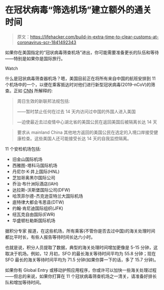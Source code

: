 # 在冠状病毒“筛选机场”建立额外的通关时间

> 原文：<https://lifehacker.com/build-in-extra-time-to-clear-customs-at-coronavirus-scr-1841492343>

如果你在美国指定的“冠状病毒筛查机场”进出，你可能需要准备更长的队伍和等待——特别是如果你是国际旅行。

Watch

什么是冠状病毒筛查器机场？嗯，美国目前正在将所有来自中国的航班安排到 11 个机场中的一个，以便在乘客抵达时对他们进行新型冠状病毒(2019-nCoV)的筛查。正如 [CNN](https://www.cnn.com/2020/02/04/us/coronavirus-cases-us-tuesday/index.html) 所解释的:

> 周日生效的新联邦法规包括:
> 
> ——暂时禁止任何在过去 14 天内访问过中国的外国人进入美国
> 
> —迫使最近去过疫情中心湖北省的美国公民在返回美国后被隔离长达 14 天

> 要求从 mainland China 其他地方返回的美国公民在选定的入境口岸接受健康检查。这些美国人还可能接受长达 14 天的自我监控隔离。

11 个安检机场包括:

*   旧金山国际机场
*   西雅图-塔科马国际机场
*   丹尼尔·K·井上国际(HNL)
*   芝加哥奥黑尔国际公司
*   乔治·布什洲际酒店(IAH)
*   达拉斯-沃斯堡国际公司(DFW)
*   哈茨菲尔德-杰克逊亚特兰大国际机场
*   底特律大都会韦恩县(DTW)
*   约翰·肯尼迪国际组织(JFK)
*   纽瓦克自由国际(EWR)
*   华盛顿杜勒斯国际机场

据积分专家 报道，在这些机场，所有乘客(不管你是否去过中国)的海关处理时间都比平时长，有些人报告等待时间长达六小时。

也就是说，积分人员提取了数据，典型的海关处理时间增加更像是 5-15 分钟，这取决于机场。例如，12 月初，SFO 的最长海关等待时间平均为 55.8 分钟；现在 SFO 最长的海关等待时间平均为 71.5 分钟(如果你算一下的话，多了 15.7 分钟)。

如果你有 Global Entry 或移动护照应用程序，你或许可以加快一些海关处理过程——但总的来说，如果你打算在 11 个冠状病毒筛查机场之一清关，请准备好排长队和增加等待时间。